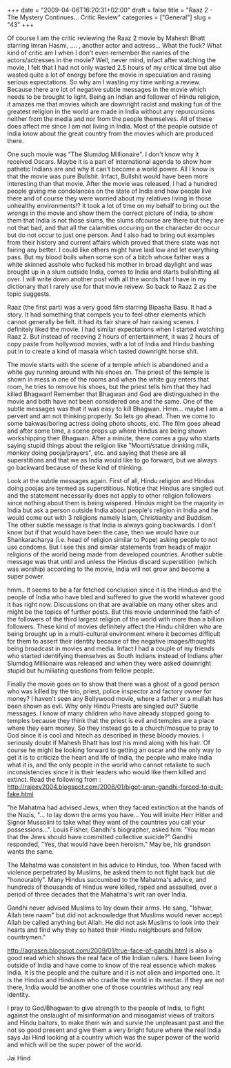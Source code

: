 +++
date = "2009-04-06T16:20:31+02:00"
draft = false
title = "Raaz 2 - The Mystery Continues... Critic Review"
categories = ["General"]
slug = "43"
+++

Of course I am the critic reviewing the Raaz 2 movie by Mahesh Bhatt starring Imran Hasmi, .... , another actor and actress... What the fuck? What kind of critic am I when I don't even remember the names of the actors/actresses in the movie? Well, never mind, infact after watching the movie, I felt that I had not only wasted 2.5 hours of my critical time but also wasted quite a lot of energy before the movie in speculation and raising serious expectations. So why am I wasting my time writing a review. Because there are lot of negative subtle messages in the movie which needs to be brought to light. Being an Indian and follower of Hindu religion, it amazes me that movies which are downright racist and making fun of the greatest religion in the world are made in India without any repurcursions neither from the media and nor from the people themselves. All of these does affect me since I am not living in India. Most of the people outside of India know about the great country from the movies which are produced there.

One such movie was "The Slumdog Millionaire". I don't know why it received Oscars. Maybe it is a part of international agenda to show how pathetic Indians are and why it can't become a world power. All I know is that the movie was pure Bullshit. Infact, Bullshit would have been more interesting than that movie. After the movie was released, I had a hundred people giving me condolances on the state of India and how people live there and of course they were worried about my relatives living in those unhealthy environments!? It took a lot of time on my behalf to bring out the wrongs in the movie and show them the correct picture of India, to show them that India is not those slums, the slums ofcourse are there but they are not that bad, and that all the calamities occuring on the character do occur but do not occur to just one person. And I also had to bring out examples from their history and current affairs which proved that there state was not fairing any better. I could like others might have laid low and let everything pass. But my blood boils when some son of a bitch whose father was a white skinned asshole who fucked his mother in broad daylight and was brought up in a slum outside India, comes to India and starts bullshitting all over. I will write down another post with all the words that I have in my dictionary that I rarely use for that movie reivew. So back to Raaz 2 as the topic suggests.

Raaz (the first part) was a very good film starring Bipasha Basu. It had a story. It had something that compels you to feel other elements which cannot generally be felt. It had its fair share of hair raising scenes. I definitely liked the movie. I had similar expectations when I started watching Raaz 2. But instead of receving 2 hours of entertainment, it was 2 hours of copy paste from hollywood movies, with a lot of India and Hindu bashing put in to create a kind of masala which tasted downright horse shit.

The movie starts with the scene of a temple which is abandoned and a white guy running around with his shoes on. The priest of the temple is shown in mess in one of the rooms and when the white guy enters that room, he tries to remove his shoes, but the priest tells him that they had killed Bhagwan! Remember that Bhagwan and God are distinguished in the movie and both have not been considered one and the same. One of the subtle messages was that it was easy to kill Bhagwan. Hmm... maybe I am a pervert and am not thinking properly. So lets go ahead. Then we come to some bakwas/boring actress doing photo shoots, etc. The film goes ahead and after some time, a scene props up where Hindus are being shown workshipping their Bhagwan. After a minute, there comes a guy who starts saying stupid things about the religion like "Moorti/statue drinking milk, monkey doing pooja/prayers", etc. and saying that these are all superstitions and that we as India would like to go forward, but we always go backward because of these kind of thinking.

Look at the subtle messages again. First of all, Hindu religion and Hindus doing poojas are termed as superstitious. Notice that Hindus are singled out and the statement necessarily does not apply to other religion followers since nothing about them is being wispered. Hindus might be the majority in India but ask a person outside India about people's religion in India and he would come out with 3 religions namely Islam, Christianity and Buddism. The other subtle message is that India is always going backwards. I don't know but if that would have been the case, then we would have our Shankaracharya (i.e. head of religion similar to Pope) asking people to not use condoms. But I see this and similar statements from heads of major religions of the world being made from developed countries. Another subtle message was that until and unless the Hindus discard superstition (which was worship) according to the movie, India will not grow and become a super power.

hmm.. It seems to be a far fetched conclusion since it is the Hindus and the people of India who have bled and suffered to give the world whatever good it has right now. Discussions on that are available on many other sites and might be the topics of further posts. But this movie undermined the faith of the followers of the third largest religion of the world with more than a billion followers. These kind of movies definitely affect the Hindu children who are being brought up in a multi-cultural environment where it becomes difficult for them to assert their identity because of the negative images/thoughts being broadcast in movies and media. Infact I had a couple of my friends who started identifying themselves as South Indians instead of Indians after Slumdog Millionaire was released and when they were asked downright stupid but humiliating questions from fellow people.

Finally the movie goes on to show that there was a ghost of a good person who was killed by the trio, priest, police inspector and factory owner for money? I haven't seen any Bollywood movie, where a father or a mullah has been shown as evil. Why only Hindu Priests are singled out? Subtle messages. I know of many children who have already stopped going to temples because they think that the priest is evil and temples are a place where they earn money. So they instead go to a church/mosque to pray to God since it is cool and hitech as described in these bloody movies. I seriously doubt if Mahesh Bhatt has lost his mind along with his hair. Of course he might be looking forward to getting an oscar and the only way to get it is to criticize the heart and life of India, the people who make India what it is, and the only people in the world who cannot retaliate to such inconsistencies since it is their leaders who would like them killed and extinct. Read the following from : http://rajeev2004.blogspot.com/2008/01/bigot-arun-gandhi-forced-to-quit-fake.html

"he Mahatma had advised Jews, when they faced extinction at the hands
of the Nazis, "... to lay down the arms you have... You will invite
Herr Hitler and Signor Mussolini to take what they want of the
countries you call your possessions...". Louis Fisher, Gandhi's
biographer, asked him: "You mean that the Jews should have committed
collective suicide?" Gandhi responded, "Yes, that would have been
heroism." May be, his grandson wants the same.

The Mahatma was consistent in his advice to Hindus, too. When faced
with violence perpetrated by Muslims, he asked them to not fight back
but die "honourably". Many Hindus succumbed to the Mahatma's advice,
and hundreds of thousands of Hindus were killed, raped and assaulted,
over a period of three decades that the Mahatma's writ ran over India.

Gandhi never advised Muslims to lay down their arms. He sang, "Ishwar,
Allah tere naam" but did not acknowledge that Muslims would never
accept Allah be called anything but Allah. He did not ask Muslims to
look into their hearts and find why they so hated their Hindu
neighbours and fellow countrymen."

http://agrasen.blogspot.com/2009/01/true-face-of-gandhi.html is also a good read which shows the real face of the Indian rulers. I have been living outside of India and have come to know of the real essence which makes India. It is the people and the culture and it is not alien and imported one. It is the Hindus and Hinduism who cradle the world in its nectar. If they are not there, India would be another one of those countries without any real identity.

I pray to God/Bhagwan to give strength to the people of India, to fight against the onslaught of misinformation and misogamist views of traitors and Hindu baitors, to make them win and survie the unpleasant past and the not so good present and give them a very bright future where the real India says Jai Hind looking at a country which was the super power of the world and which will be the super power of the world.

Jai Hind
